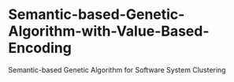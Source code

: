 # Semantic-based-Genetic-Algorithm-with-Value-Based-Encoding
Semantic-based Genetic Algorithm for Software System Clustering
